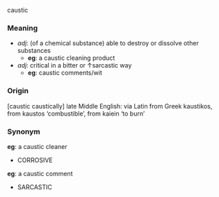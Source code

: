 caustic
### Meaning
+ _adj_: (of a chemical substance) able to destroy or dissolve other substances
	+ __eg__: a caustic cleaning product
+ _adj_: critical in a bitter or ↑sarcastic way
	+ __eg__: caustic comments/wit

### Origin

[caustic caustically] late Middle English: via Latin from Greek kaustikos, from kaustos ‘combustible’, from kaiein ‘to burn’

### Synonym

__eg__: a caustic cleaner 

+ CORROSIVE

__eg__: a caustic comment

+ SARCASTIC


